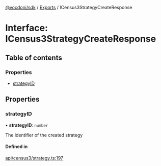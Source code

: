 [@vocdoni/sdk](/sdk) / [Exports](../modules.md) / ICensus3StrategyCreateResponse

# Interface: ICensus3StrategyCreateResponse

## Table of contents

### Properties

- [strategyID](ICensus3StrategyCreateResponse.md#strategyid)

## Properties

### strategyID

• **strategyID**: `number`

The identifier of the created strategy

#### Defined in

[api/census3/strategy.ts:197](https://github.com/vocdoni/vocdoni-sdk/blob/2c8c18a/src/api/census3/strategy.ts#L197)

